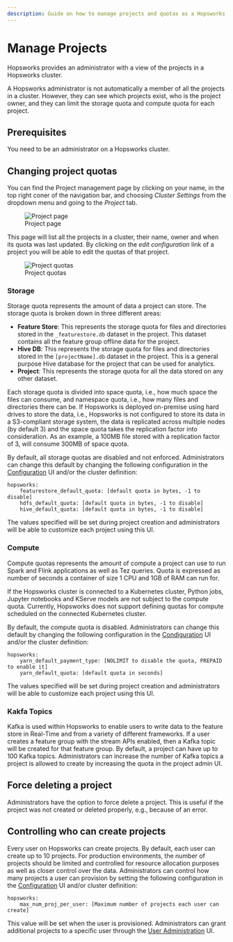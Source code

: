 ```yaml
---
description: Guide on how to manage projects and quotas as a Hopsworks administrator
---
```


# Manage Projects

Hopsworks provides an administrator with a view of the projects in a Hopsworks cluster.

A Hopsworks administrator is not automatically a member of all the projects in a cluster. However, they can see which projects exist, who is the project owner, and they can limit the storage quota and compute quota for each project.

## Prerequisites

You need to be an administrator on a Hopsworks cluster.

## Changing project quotas

You can find the Project management page by clicking on your name, in the top right coner of the navigation bar, and choosing _Cluster Settings_ from the dropdown menu and going to the _Project_ tab.

<figure>
  <img src="../../assets/images/admin/projects/project_list.png" alt="Project page" />
  <figcaption>Project page</figcaption>
</figure>

This page will list all the projects in a cluster, their name, owner and when its quota was last updated. By clicking on the _edit configuration_ link of a project you will be able to edit the quotas of that project.

<figure>
  <img src="../../assets/images/admin/projects/project_quotas.png" alt="Project quotas" />
  <figcaption>Project quotas</figcaption>
</figure>

### Storage

Storage quota represents the amount of data a project can store. The storage quota is broken down in three different areas:

- **Feature Store**: This represents the storage quota for files and directories stored in the `_featurestore.db` dataset in the project. This dataset contains all the feature group offline data for the project.
- **Hive DB**: This represents the storage quota for files and directories stored in the `[projectName].db` dataset in the project. This is a general purpose Hive database for the project that can be used for analytics.
- **Project**: This represents the storage quota for all the data stored on any other dataset.

Each storage quota is divided into space quota, i.e., how much space the files can consume, and namespace quota, i.e., how many files and directories there can be. If Hopsworks is deployed on-premise using hard drives to store the data, i.e., Hopsworks is not configured to store its data in a S3-compliant storage system, the data is replicated across multiple nodes (by default 3) and the space quota takes the replication factor into consideration. As an example, a 100MB file stored with a replication factor of 3, will consume 300MB of space quota.

By default, all storage quotas are disabled and not enforced. Administrators can change this default by changing the following configuration in the [Configuration](../admin/variables.md) UI and/or the cluster definition:
```
hopsworks:
    featurestore_default_quota: [default quota in bytes, -1 to disable]
    hdfs_default_quota: [default quota in bytes, -1 to disable]
    hive_default_quota: [default quota in bytes, -1 to disable]
```
The values specified will be set during project creation and administrators will be able to customize each project using this UI.

### Compute

Compute quotas represents the amount of compute a project can use to run Spark and Flink applications as well as Tez queries. Quota is expressed as number of seconds a container of size 1 CPU and 1GB of RAM can run for.

If the Hopsworks cluster is connected to a Kubernetes cluster, Python jobs, Jupyter notebooks and KServe models are not subject to the compute quota. Currently, Hopsworks does not support defining quotas for compute scheduled on the connected Kubernetes cluster.

By default, the compute quota is disabled. Administrators can change this default by changing the following configuration in the [Condiguration](../admin/variables.md) UI and/or the cluster definition:
```
hopsworks:
    yarn_default_payment_type: [NOLIMIT to disable the quota, PREPAID to enable it]
    yarn_default_quota: [default quota in seconds]
```

The values specified will be set during project creation and administrators will be able to customize each project using this UI.

### Kakfa Topics

Kafka is used within Hopsworks to enable users to write data to the feature store in Real-Time and from a variety of different frameworks. If a user creates a feature group with the stream APIs enabled, then a Kafka topic will be created for that feature group. By default, a project can have up to 100 Kafka topics.
Administrators can increase the number of Kafka topics a project is allowed to create by increasing the quota in the project admin UI. 

## Force deleting a project

Administrators have the option to force delete a project. This is useful if the project was not created or deleted properly, e.g., because of an error.

## Controlling who can create projects

Every user on Hopsworks can create projects. By default, each user can create up to 10 projects. For production environments, the number of projects should be limited and controlled for resource allocation purposes as well as closer control over the data. 
Administrators can control how many projects a user can provision by setting the following configuration in the [Configuration](../admin/variables.md) UI and/or cluster definition:

```
hopsworks:
    max_num_proj_per_user: [Maximum number of projects each user can create]
```

This value will be set when the user is provisioned. Administrators can grant additional projects to a specific user through the [User Administration](../admin/user.md) UI.
